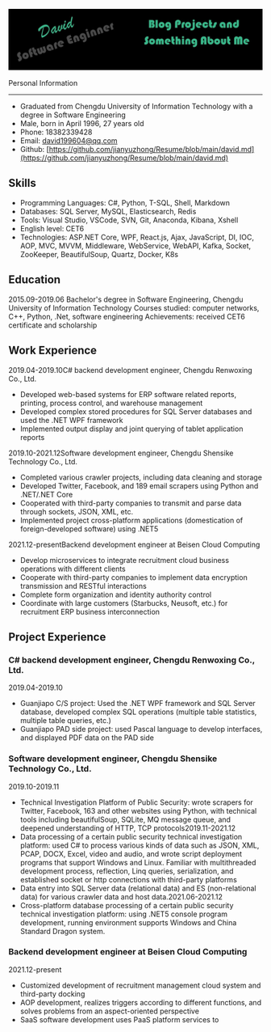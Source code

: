 ![1686213422693](image/README/1686213422693.png)

Personal Information

---

* Graduated from Chengdu University of Information Technology with a degree in Software Engineering
* Male, born in April 1996, 27 years old
* Phone: 18382339428
* Email: [david199604@qq.com](mailto:david199604@qq.com)
* Github: [https://github.com/jianyuzhong/Resume/blob/main/david.md](https://github.com/jianyuzhong/Resume/blob/main/david.md)

Skills
------

* Programming Languages: C#, Python, T-SQL, Shell, Markdown
* Databases: SQL Server, MySQL, Elasticsearch, Redis
* Tools: Visual Studio, VSCode, SVN, Git, Anaconda, Kibana, Xshell
* English level: CET6
* Technologies: ASP.NET Core, WPF, React.js, Ajax, JavaScript, DI, IOC, AOP, MVC, MVVM, Middleware, WebService, WebAPI, Kafka, Socket, ZooKeeper, BeautifulSoup, Quartz, Docker, K8s

Education
---------

2015.09-2019.06
Bachelor's degree in Software Engineering, Chengdu University of Information Technology
Courses studied: computer networks, C++, Python, .Net, software engineering
Achievements: received CET6 certificate and scholarship

Work Experience
---------------

2019.04-2019.10C# backend development engineer, Chengdu Renwoxing Co., Ltd.

* Developed web-based systems for ERP software related reports, printing, process control, and warehouse management
* Developed complex stored procedures for SQL Server databases and used the .NET WPF framework
* Implemented output display and joint querying of tablet application reports

2019.10-2021.12Software development engineer, Chengdu Shensike Technology Co., Ltd.

* Completed various crawler projects, including data cleaning and storage
* Developed Twitter, Facebook, and 189 email scrapers using Python and .NET/.NET Core
* Cooperated with third-party companies to transmit and parse data through sockets, JSON, XML, etc.
* Implemented project cross-platform applications (domestication of foreign-developed software) using .NET5

2021.12-presentBackend development engineer at Beisen Cloud Computing

* Develop microservices to integrate recruitment cloud business operations with different clients
* Cooperate with third-party companies to implement data encryption transmission and RESTful interactions
* Complete form organization and identity authority control
* Coordinate with large customers (Starbucks, Neusoft, etc.) for recruitment ERP business interconnection

Project Experience
------------------

### C# backend development engineer, Chengdu Renwoxing Co., Ltd.

2019.04-2019.10

* Guanjiapo C/S project: Used the .NET WPF framework and SQL Server database, developed complex SQL operations (multiple table statistics, multiple table queries, etc.)
* Guanjiapo PAD side project: used Pascal language to develop interfaces, and displayed PDF data on the PAD side

### Software development engineer, Chengdu Shensike Technology Co., Ltd.

2019.10-2019.11

* Technical Investigation Platform of Public Security: wrote scrapers for Twitter, Facebook, 163 and other websites using Python, with technical tools including beautifulSoup, SQLite, MQ message queue, and deepened understanding of HTTP, TCP protocols2019.11-2021.12
* Data processing of a certain public security technical investigation platform: used C# to process various kinds of data such as JSON, XML, PCAP, DOCX, Excel, video and audio, and wrote script deployment programs that support Windows and Linux. Familiar with multithreaded development process, reflection, Linq queries, serialization, and established socket or http connections with third-party platforms
* Data entry into SQL Server data (relational data) and ES (non-relational data) for various crawler data and host data.2021.06-2021.12
* Cross-platform database processing of a certain public security technical investigation platform: using .NET5 console program development, running environment supports Windows and China Standard Dragon system.

### Backend development engineer at Beisen Cloud Computing

2021.12-present

* Customized development of recruitment management cloud system and third-party docking
* AOP development, realizes triggers according to different functions, and solves problems from an aspect-oriented perspective
* SaaS software development uses PaaS platform services to
